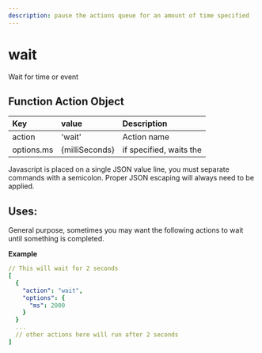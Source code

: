 ```yaml
---
description: pause the actions queue for an amount of time specified
---
```


# wait

Wait for time or event

## Function Action Object

| Key | value | Description |
| :--- | :--- | :--- |
| action | 'wait' | Action name |
| options.ms | {milliSeconds} | if specified, waits the |

Javascript is placed on a single JSON value line, you must separate commands with a semicolon. Proper JSON escaping will always need to be applied.

## Uses:

General purpose, sometimes you may want the following actions to wait until something is completed.

**Example**

```yaml
// This will wait for 2 seconds 
[
  {
    "action": "wait",
    "options": {
      "ms": 2000
    }
  }
  ...
  // other actions here will run after 2 seconds
]
```

